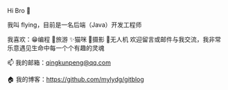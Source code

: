 Hi Bro 👋

我叫 flying，目前是一名后端（Java）开发工程师

我喜欢：😁编程 🛫旅游 ✨猫咪 🎼摄影 🚁无人机 
       欢迎留言或邮件与我交流，我非常乐意遇见生命中每一个个有趣的灵魂

📫 我的邮箱：qingkunpeng@qq.com

🏠 我的博客：https://github.com/mylydg/gitblog

